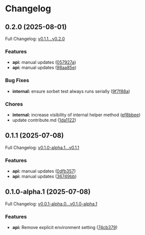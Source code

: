 # Changelog

## 0.2.0 (2025-08-01)

Full Changelog: [v0.1.1...v0.2.0](https://github.com/straddleio/straddle-ruby/compare/v0.1.1...v0.2.0)

### Features

* **api:** manual updates ([057927a](https://github.com/straddleio/straddle-ruby/commit/057927a455631a850c4284ebcfbc4f1bfa7dc5eb))
* **api:** manual updates ([98aa85e](https://github.com/straddleio/straddle-ruby/commit/98aa85e3b01e330403942184fd986af93253640a))


### Bug Fixes

* **internal:** ensure sorbet test always runs serially ([9f7f88a](https://github.com/straddleio/straddle-ruby/commit/9f7f88a59fdc8b2723aec681757d170505561202))


### Chores

* **internal:** increase visibility of internal helper method ([ef8bbee](https://github.com/straddleio/straddle-ruby/commit/ef8bbee699b474dcdb6ea184f35af6c07d4bc0b4))
* update contribute.md ([1da1122](https://github.com/straddleio/straddle-ruby/commit/1da11228a4e40ad0e4b2a5a750a343f312d5fe16))

## 0.1.1 (2025-07-08)

Full Changelog: [v0.1.0-alpha.1...v0.1.1](https://github.com/straddleio/straddle-ruby/compare/v0.1.0-alpha.1...v0.1.1)

### Features

* **api:** manual updates ([0dfb357](https://github.com/straddleio/straddle-ruby/commit/0dfb357494820254a15205c4247df297af54b988))
* **api:** manual updates ([36749bb](https://github.com/straddleio/straddle-ruby/commit/36749bb564c20ede2710ecb69f7811f1b841d3ff))

## 0.1.0-alpha.1 (2025-07-08)

Full Changelog: [v0.0.1-alpha.0...v0.1.0-alpha.1](https://github.com/straddleio/straddle-ruby/compare/v0.0.1-alpha.0...v0.1.0-alpha.1)

### Features

* **api:** Remove explicit environment setting ([74cb379](https://github.com/straddleio/straddle-ruby/commit/74cb379d62b447dbdde9697c938e9065eee6e113))
